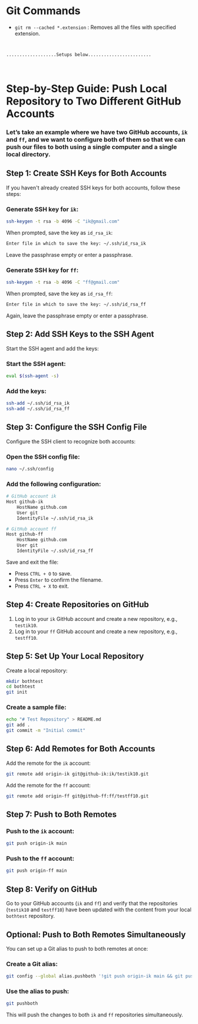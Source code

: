 # Git Commands

- `git rm --cached *.extension` : Removes all the files with specified extension.

```bash


...................Setups below........................




```
# Step-by-Step Guide: Push Local Repository to Two Different GitHub Accounts
### Let’s take an example where we have two GitHub accounts, `ik` and `ff`, and we want to configure both of them so that we can push our files to both using a single computer and a single local directory.

## Step 1: Create SSH Keys for Both Accounts
If you haven't already created SSH keys for both accounts, follow these steps:

### Generate SSH key for `ik`:

```bash
ssh-keygen -t rsa -b 4096 -C "ik@gmail.com"
```
When prompted, save the key as `id_rsa_ik`:

```bash
Enter file in which to save the key: ~/.ssh/id_rsa_ik
```
Leave the passphrase empty or enter a passphrase.

### Generate SSH key for `ff`:

```bash
ssh-keygen -t rsa -b 4096 -C "ff@gmail.com"
```
When prompted, save the key as `id_rsa_ff`:

```bash
Enter file in which to save the key: ~/.ssh/id_rsa_ff
```
Again, leave the passphrase empty or enter a passphrase.

## Step 2: Add SSH Keys to the SSH Agent
Start the SSH agent and add the keys:

### Start the SSH agent:
```bash
eval $(ssh-agent -s)
```

### Add the keys:
```bash
ssh-add ~/.ssh/id_rsa_ik
ssh-add ~/.ssh/id_rsa_ff
```

## Step 3: Configure the SSH Config File
Configure the SSH client to recognize both accounts:

### Open the SSH config file:
```bash
nano ~/.ssh/config
```

### Add the following configuration:

```bash
# GitHub account ik
Host github-ik
    HostName github.com
    User git
    IdentityFile ~/.ssh/id_rsa_ik

# GitHub account ff
Host github-ff
    HostName github.com
    User git
    IdentityFile ~/.ssh/id_rsa_ff
```

Save and exit the file:
- Press `CTRL + O` to save.
- Press `Enter` to confirm the filename.
- Press `CTRL + X` to exit.

## Step 4: Create Repositories on GitHub
1. Log in to your `ik` GitHub account and create a new repository, e.g., `testik10`.
2. Log in to your `ff` GitHub account and create a new repository, e.g., `testff10`.

## Step 5: Set Up Your Local Repository
Create a local repository:

```bash
mkdir bothtest
cd bothtest
git init
```

### Create a sample file:
```bash
echo "# Test Repository" > README.md
git add .
git commit -m "Initial commit"
```

## Step 6: Add Remotes for Both Accounts
Add the remote for the `ik` account:

```bash
git remote add origin-ik git@github-ik:ik/testik10.git
```

Add the remote for the `ff` account:

```bash
git remote add origin-ff git@github-ff:ff/testff10.git
```

## Step 7: Push to Both Remotes
### Push to the `ik` account:

```bash
git push origin-ik main
```

### Push to the `ff` account:

```bash
git push origin-ff main
```

## Step 8: Verify on GitHub
Go to your GitHub accounts (`ik` and `ff`) and verify that the repositories (`testik10` and `testff10`) have been updated with the content from your local `bothtest` repository.

## Optional: Push to Both Remotes Simultaneously
You can set up a Git alias to push to both remotes at once:

### Create a Git alias:

```bash
git config --global alias.pushboth '!git push origin-ik main && git push origin-ff main'
```

### Use the alias to push:

```bash
git pushboth
```

This will push the changes to both `ik` and `ff` repositories simultaneously.
